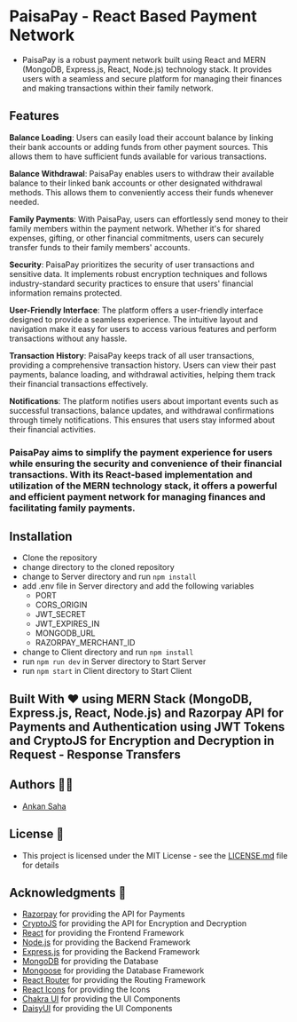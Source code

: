 # PaisaPay - React Based Payment Network

- PaisaPay is a robust payment network built using React and MERN (MongoDB, Express.js, React, Node.js) technology stack. It provides users with a seamless and secure platform for managing their finances and making transactions within their family network.

## Features

**Balance Loading**: Users can easily load their account balance by linking their bank accounts or adding funds from other payment sources. This allows them to have sufficient funds available for various transactions.

**Balance Withdrawal**: PaisaPay enables users to withdraw their available balance to their linked bank accounts or other designated withdrawal methods. This allows them to conveniently access their funds whenever needed.

**Family Payments**: With PaisaPay, users can effortlessly send money to their family members within the payment network. Whether it's for shared expenses, gifting, or other financial commitments, users can securely transfer funds to their family members' accounts.

**Security**: PaisaPay prioritizes the security of user transactions and sensitive data. It implements robust encryption techniques and follows industry-standard security practices to ensure that users' financial information remains protected.

**User-Friendly Interface**: The platform offers a user-friendly interface designed to provide a seamless experience. The intuitive layout and navigation make it easy for users to access various features and perform transactions without any hassle.

**Transaction History**: PaisaPay keeps track of all user transactions, providing a comprehensive transaction history. Users can view their past payments, balance loading, and withdrawal activities, helping them track their financial transactions effectively.

**Notifications**: The platform notifies users about important events such as successful transactions, balance updates, and withdrawal confirmations through timely notifications. This ensures that users stay informed about their financial activities.



### PaisaPay aims to simplify the payment experience for users while ensuring the security and convenience of their financial transactions. With its React-based implementation and utilization of the MERN technology stack, it offers a powerful and efficient payment network for managing finances and facilitating family payments.

## Installation

- Clone the repository
- change directory to the cloned repository
- change to Server directory and run `npm install`
- add .env file in Server directory and add the following variables
  - PORT
  - CORS_ORIGIN
  - JWT_SECRET
  - JWT_EXPIRES_IN
  - MONGODB_URL
  - RAZORPAY_MERCHANT_ID
- change to Client directory and run `npm install`
- run `npm run dev` in Server directory  to Start Server
- run `npm start` in Client directory to Start Client

## Built With ❤️ using MERN Stack (MongoDB, Express.js, React, Node.js) and Razorpay API for Payments and Authentication using JWT Tokens and CryptoJS for Encryption and Decryption in Request - Response Transfers

## Authors 👨‍💻 

- [Ankan Saha]('https://linkedin.com/in/theankansaha')

## License 📝 

- This project is licensed under the MIT License - see the [LICENSE.md](LICENSE.md) file for details

## Acknowledgments 🙏

- [Razorpay](https://razorpay.com/) for providing the API for Payments
- [CryptoJS](https://cryptojs.gitbook.io/docs/) for providing the API for Encryption and Decryption
- [React](https://reactjs.org/) for providing the Frontend Framework
- [Node.js](https://nodejs.org/en/) for providing the Backend Framework
- [Express.js](https://expressjs.com/) for providing the Backend Framework
- [MongoDB](https://www.mongodb.com/) for providing the Database
- [Mongoose](https://mongoosejs.com/) for providing the Database Framework
- [React Router](https://reactrouter.com/) for providing the Routing Framework
- [React Icons](https://react-icons.github.io/react-icons/) for providing the Icons
- [Chakra UI](https://chakra-ui.com/) for providing the UI Components
- [DaisyUI](https://daisyui.com/) for providing the UI Components